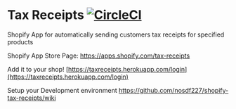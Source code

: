 Tax Receipts [![CircleCI](https://circleci.com/gh/kevinhughes27/shopify-tax-receipts/tree/master.svg?style=svg)](https://circleci.com/gh/kevinhughes27/shopify-tax-receipts/tree/master)
============

Shopify App for automatically sending customers tax receipts for specified products

Shopify App Store Page: https://apps.shopify.com/tax-receipts

Add it to your shop!
[https://taxreceipts.herokuapp.com/login](https://taxreceipts.herokuapp.com/login)

Setup your Development environment
https://github.com/nosdf227/shopify-tax-receipts/wiki
